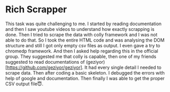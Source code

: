 
# Rich Scrapper

This task was quite challenging to me. I started by reading documentation and then I saw youtube videos to understand how exactly scrapping is done. Then I tried to scrape the data with colly framework and I was not able to do that. So I took the entire HTML code and was analysing the DOM structure and still I got only empty csv files as output. I even gave a try to chromedp framework. And then I asked help regarding this in the official group. They suggested me that colly is capable, then one of my friends suggested to read documentations of (geziyor)[https://github.com/geziyor/geziyor]. It had every single detail I needed to scrape data. Then after coding a basic skeleton. I debugged the errors with help of google and documentation. Then finally I was able to get the proper CSV output file😇.